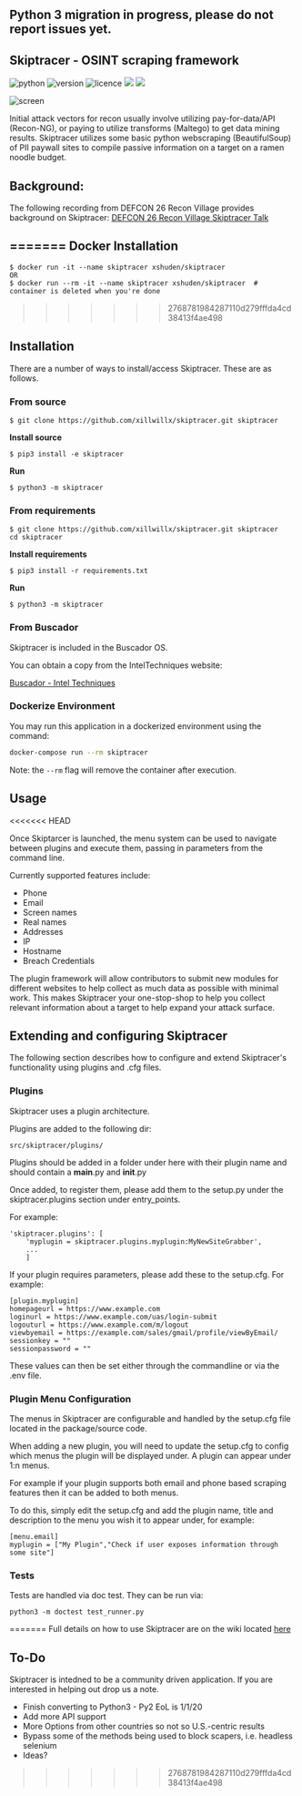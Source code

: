 

## Python 3 migration in progress, please do not report issues yet.





## Skiptracer - OSINT scraping framework
![python](https://img.shields.io/badge/python-2.7-green.svg) ![version](https://img.shields.io/badge/version-0.2.0-brightgreen.svg) ![licence](https://img.shields.io/badge/license-GPLv3-lightgrey.svg) [![](https://images.microbadger.com/badges/image/xshuden/skiptracer.svg)](https://microbadger.com/images/xshuden/skiptracer "Get your own image badge on microbadger.com") [![](https://images.microbadger.com/badges/version/xshuden/skiptracer.svg)](https://microbadger.com/images/xshuden/skiptracer "Get your own version badge on microbadger.com")

![screen](https://i.imgur.com/gG0KZ0F.png)

Initial attack vectors for recon usually involve utilizing pay-for-data/API (Recon-NG), or paying to utilize transforms (Maltego) to get data mining results. Skiptracer utilizes some basic python webscraping (BeautifulSoup) of PII paywall sites to compile passive information on a target on a ramen noodle budget.


Background:
-----------
The following recording from DEFCON 26 Recon Village provides background on Skiptracer:
[DEFCON 26 Recon Village Skiptracer Talk](https://www.youtube.com/watch?v=3mEOkwrxfsU)

=======
Docker Installation
----
```
$ docker run -it --name skiptracer xshuden/skiptracer 
OR
$ docker run --rm -it --name skiptracer xshuden/skiptracer  # container is deleted when you're done
```
>>>>>>> 2768781984287110d279fffda4cd38413f4ae498

Installation
-------------
There are a number of ways to install/access Skiptracer. These are as follows.

### From source

```
$ git clone https://github.com/xillwillx/skiptracer.git skiptracer
```
__Install source__
```
$ pip3 install -e skiptracer
```
__Run__
```
$ python3 -m skiptracer
```

### From requirements

```
$ git clone https://github.com/xillwillx/skiptracer.git skiptracer
cd skiptracer
```

__Install requirements__
```
$ pip3 install -r requirements.txt
```

__Run__
```
$ python3 -m skiptracer
```


### From Buscador

Skiptracer is included in the Buscador OS.

You can obtain a copy from the IntelTechniques website:

[Buscador - Intel Techniques](https://inteltechniques.com/buscador/)


### Dockerize Environment

You may run this application in a dockerized environment using the command:

```bash
docker-compose run --rm skiptracer
```

Note: the `--rm` flag will remove the container after execution.


Usage
----
<<<<<<< HEAD

Once Skiptarcer is launched, the menu system can be used to navigate between plugins and
execute them, passing in parameters from the command line.

Currently supported features include:

* Phone
* Email
* Screen names
* Real names
* Addresses
* IP
* Hostname
* Breach Credentials

The plugin framework will allow contributors to submit new modules for different websites to help collect as much data as possible with minimal work. This makes Skiptracer your one-stop-shop to help you collect relevant information about a target to help expand your attack surface.



Extending and configuring Skiptracer
------------------------------------

The following section describes how to configure and extend
Skiptracer's functionality using plugins and .cfg files.

### Plugins


Skiptracer uses a plugin architecture.

Plugins are added to the following dir:

```
src/skiptracer/plugins/
```

Plugins should be added in a folder under here with their plugin name and
should contain a __main__.py and __init__.py

Once added, to register them, please add them to the setup.py under the
skiptracer.plugins section under entry_points.

For example:

```
'skiptracer.plugins': [
    'myplugin = skiptracer.plugins.myplugin:MyNewSiteGrabber',
    ...
    ]
```


If your plugin requires parameters, please add these to the setup.cfg. For
example:

```
[plugin.myplugin]
homepageurl = https://www.example.com
loginurl = https://www.example.com/uas/login-submit
logouturl = https://www.example.com/m/logout
viewbyemail = https://example.com/sales/gmail/profile/viewByEmail/
sessionkey = ""
sessionpassword = ""
```

These values can then be set either through the commandline or via the .env file.

### Plugin Menu Configuration

The menus in Skiptracer are configurable and handled by the setup.cfg file
located in the package/source code.

When adding a new plugin, you will need to update the setup.cfg to config
which menus the plugin will be displayed under. A plugin can appear under 1:n
menus.

For example if your plugin supports both email and phone based scraping features
then it can be added to both menus.

To do this, simply edit the setup.cfg and add the plugin name, title and description to
the menu you wish it to appear under, for example:

```
[menu.email]
myplugin = ["My Plugin","Check if user exposes information through some site"]
```

### Tests

Tests are handled via doc test. They can be run via:

```
python3 -m doctest test_runner.py
```


=======
Full details on how to use Skiptracer are on the wiki located [here](https://github.com/xillwillx/skiptracer/wiki)

To-Do
----
Skiptracer is intedned to be a community driven application. If you are interested in helping out drop us a note.

* Finish converting to Python3 - Py2 EoL is 1/1/20
* Add more API support
* More Options from other countries so not so U.S.-centric results
* Bypass some of the methods being used to block scapers, i.e. headless selenium
* Ideas?
>>>>>>> 2768781984287110d279fffda4cd38413f4ae498
